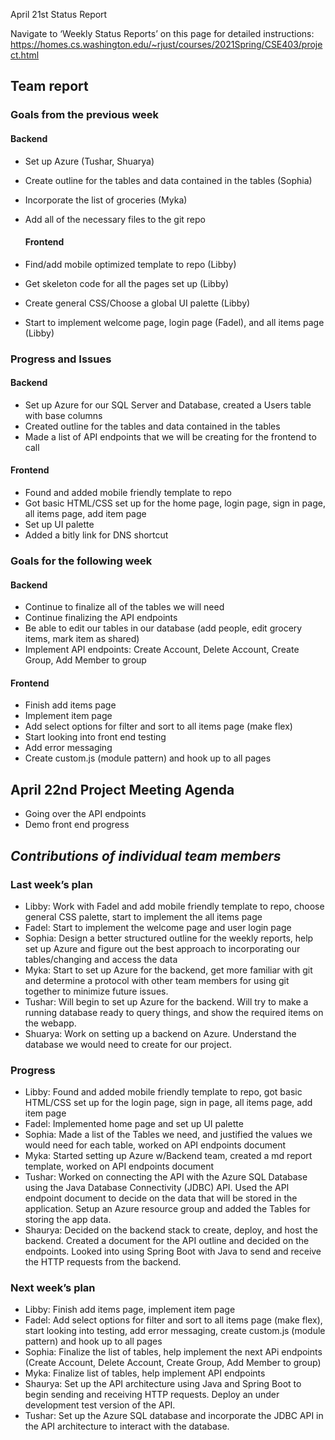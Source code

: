 April 21st Status Report

Navigate to ‘Weekly Status Reports’ on this page for detailed instructions:
https://homes.cs.washington.edu/~rjust/courses/2021Spring/CSE403/project.html 

## **Team report**

### **Goals from the previous week**  

  #### **Backend**  
- Set up Azure (Tushar, Shuarya)
- Create outline for the tables and data contained in the tables (Sophia)
- Incorporate the list of groceries (Myka)
- Add all of the necessary files to the git repo


  #### **Frontend**
- Find/add mobile optimized template to repo (Libby)
- Get skeleton code for all the pages set up (Libby)
- Create general CSS/Choose a global UI palette (Libby)
- Start to implement welcome page, login page (Fadel), and all items page (Libby)


### **Progress and Issues**

#### **Backend**
- Set up Azure for our SQL Server and Database, created a Users table with base columns
- Created outline for the tables and data contained in the tables
- Made a list of API endpoints that we will be creating for the frontend to call

#### **Frontend**
- Found and added mobile friendly template to repo
- Got basic HTML/CSS set up for the home page, login page, sign in page, all items page, add item page
- Set up UI palette
- Added a bitly link for DNS shortcut

### **Goals for the following week**

#### **Backend**
- Continue to finalize all of the tables we will need
- Continue finalizing the API endpoints 
- Be able to edit our tables in our database (add people, edit grocery items, mark item as shared)
- Implement API endpoints: Create Account, Delete Account, Create Group, Add Member to group

#### **Frontend**
- Finish add items page
- Implement item page
- Add select options for filter and sort to all items page (make flex)
- Start looking into front end testing
- Add error messaging
- Create custom.js (module pattern) and hook up to all pages

## April 22nd Project Meeting Agenda
- Going over the API endpoints
- Demo front end progress
 
 
## **_Contributions of individual team members_**

### **Last week’s plan**

- Libby: Work with Fadel and add mobile friendly template to repo, choose general CSS palette, start to implement the all items page
- Fadel: Start to implement the welcome page and user login page
- Sophia: Design a better structured outline for the weekly reports, help set up Azure and figure out the best approach to incorporating our tables/changing and access the data
- Myka: Start to set up Azure for the backend, get more familiar with git and determine a protocol with other team members for using git together to minimize future issues.
- Tushar: Will begin to set up Azure for the backend. Will try to make a running database ready to query things, and show the required items on the webapp.
- Shuarya: Work on setting up a backend on Azure. Understand the database we would need to create for our project.
 
### **Progress** 
- Libby: Found and added mobile friendly template to repo, got basic HTML/CSS set up for the login page, sign in page, all items page, add item page
- Fadel: Implemented home page and set up UI palette
- Sophia: Made a list of the Tables we need, and justified the values we would need for each table, worked on API endpoints document
- Myka: Started setting up Azure w/Backend team, created a md report template, worked on API endpoints document  
- Tushar: Worked on connecting the API with the Azure SQL Database using the Java Database Connectivity (JDBC) API. Used the API endpoint document to decide on the data that will be stored in the application. Setup an Azure resource group and added the Tables for storing the app data.
- Shaurya: Decided on the backend stack to create, deploy, and host the backend. Created a document for the API outline and decided on the endpoints. Looked into using Spring Boot with Java to send and receive the HTTP requests from the backend.
 
### **Next week’s plan**  
- Libby: Finish add items page, implement item page
- Fadel: Add select options for filter and sort to all items page (make flex), start looking into testing, add error messaging, create custom.js (module pattern) and hook up to all pages
- Sophia: Finalize the list of tables, help implement the next APi endpoints (Create Account, Delete Account, Create Group, Add Member to group)
- Myka: Finalize list of tables, help implement API endpoints
- Shaurya: Set up the API architecture using Java and Spring Boot to begin sending and receiving HTTP requests. Deploy an under development test version of the API.
- Tushar: Set up the Azure SQL database and incorporate the JDBC API in the API architecture to interact with the database.
